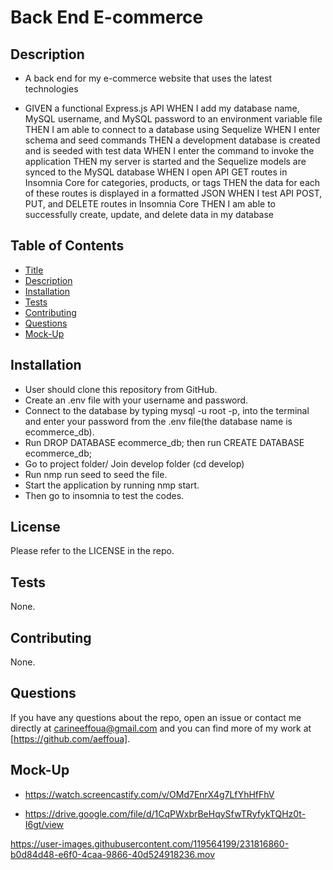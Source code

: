 # Back End E-commerce 

## Description
- A back end for my e-commerce website that uses the latest technologies

- GIVEN a functional Express.js API
WHEN I add my database name, MySQL username, and MySQL password to an environment variable file
THEN I am able to connect to a database using Sequelize
WHEN I enter schema and seed commands
THEN a development database is created and is seeded with test data
WHEN I enter the command to invoke the application
THEN my server is started and the Sequelize models are synced to the MySQL database
WHEN I open API GET routes in Insomnia Core for categories, products, or tags
THEN the data for each of these routes is displayed in a formatted JSON
WHEN I test API POST, PUT, and DELETE routes in Insomnia Core
THEN I am able to successfully create, update, and delete data in my database


## Table of Contents
- [Title](#title)
- [Description](#description)
- [Installation](#installation)
- [Tests](#tests)
- [Contributing](#contributing)
- [Questions](#questions)
- [Mock-Up](#mock-up)


## Installation
- User should clone this repository from GitHub.
- Create an .env file with your username and password.
- Connect to the database by typing mysql -u root -p, into the terminal 
and enter your password from the .env file(the database name is ecommerce_db). 
- Run DROP DATABASE ecommerce_db; then run 
  CREATE DATABASE ecommerce_db;
- Go to project folder/ Join develop folder (cd develop)
- Run nmp run seed to seed the file.
- Start the application by running nmp start.
- Then go to insomnia to test the codes.


## License

Please refer to the LICENSE in the repo.

## Tests
None.

## Contributing
None.

## Questions
If you have any questions about the repo, open an issue or contact me directly at carineeffoua@gmail.com and you can find more of my work at [https://github.com/aeffoua].

## Mock-Up

- https://watch.screencastify.com/v/OMd7EnrX4g7LfYhHfFhV

- https://drive.google.com/file/d/1CqPWxbrBeHqySfwTRyfykTQHz0t-I6gt/view






https://user-images.githubusercontent.com/119564199/231816860-b0d84d48-e6f0-4caa-9866-40d524918236.mov



